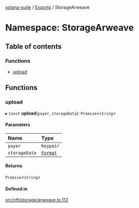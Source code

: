 [solana-suite](../README.md) / [Exports](../modules.md) / StorageArweave

# Namespace: StorageArweave

## Table of contents

### Functions

- [upload](StorageArweave.md#upload)

## Functions

### upload

▸ `Const` **upload**(`payer`, `storageData`): `Promise`<`string`\>

#### Parameters

| Name | Type |
| :------ | :------ |
| `payer` | `Keypair` |
| `storageData` | [`Format`](../interfaces/Storage.Format.md) |

#### Returns

`Promise`<`string`\>

#### Defined in

[src/nft/storage/arweave.ts:112](https://github.com/fukaoi/solana-suite/blob/17adcd0/src/nft/storage/arweave.ts#L112)
